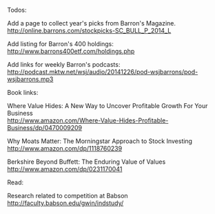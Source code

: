 Todos:

Add a page to collect year's picks from Barron's Magazine.<br/>
http://online.barrons.com/stockpicks-SC_BULL_P_2014_L</br>

Add listing for Barron's 400 holdings:<br/>
http://www.barrons400etf.com/holdings.php

Add links for weekly Barron's podcasts:<br/>
http://podcast.mktw.net/wsj/audio/20141226/pod-wsjbarrons/pod-wsjbarrons.mp3

Book links:

Where Value Hides: A New Way to Uncover Profitable Growth For Your Business<br/>
http://www.amazon.com/Where-Value-Hides-Profitable-Business/dp/0470009209

Why Moats Matter: The Morningstar Approach to Stock Investing<br/>
http://www.amazon.com/dp/1118760239

Berkshire Beyond Buffett: The Enduring Value of Values<br/>
http://www.amazon.com/dp/0231170041

Read:

Research related to competition at Babson<br/>
http://faculty.babson.edu/gwin/indstudy/